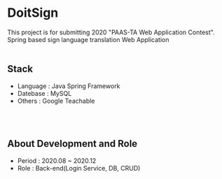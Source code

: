 # DoitSign

This project is for submitting 2020 "PAAS-TA Web Application Contest".
<br>
Spring based sign language translation Web Application
<br><br>

## Stack
* Language : Java Spring Framework
* Datebase : MySQL
* Others : Google Teachable

<br><br>

## About Development and Role
* Period : 2020.08 ~ 2020.12
* Role : Back-end(Login Service, DB, CRUD)
